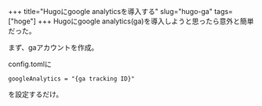 +++
title="Hugoにgoogle analyticsを導入する"
slug="hugo-ga"
tags=["hoge"]
+++
Hugoにgoogle analytics(ga)を導入しようと思ったら意外と簡単だった。

まず、gaアカウントを作成。

config.tomlに

```
googleAnalytics = "{ga tracking ID}"
```

を設定するだけ。
